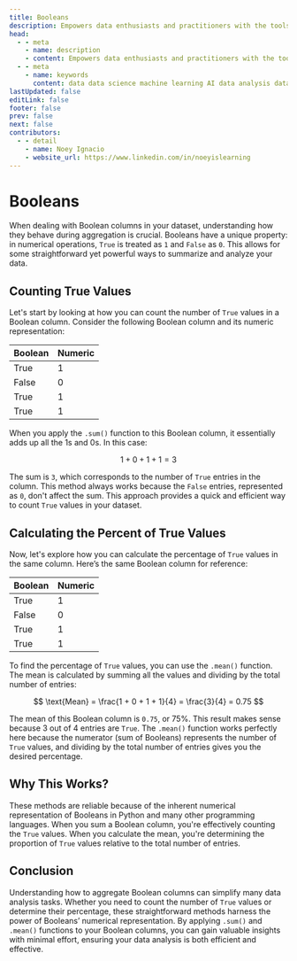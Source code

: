 ```yaml
---
title: Booleans
description: Empowers data enthusiasts and practitioners with the tools and knowledge to unlock the potential of data.
head:
  - - meta
    - name: description
    - content: Empowers data enthusiasts and practitioners with the tools and knowledge to unlock the potential of data.
  - - meta
    - name: keywords
      content: data data science machine learning AI data analysis data-driven data enthusiasts data practitioners
lastUpdated: false
editLink: false
footer: false
prev: false
next: false
contributors:
  - - detail
    - name: Noey Ignacio
    - website_url: https://www.linkedin.com/in/noeyislearning
---
```


# Booleans

When dealing with Boolean columns in your dataset, understanding how they behave during aggregation is crucial. Booleans have a unique property: in numerical operations, `True` is treated as `1` and `False` as `0`. This allows for some straightforward yet powerful ways to summarize and analyze your data.

## Counting True Values

Let's start by looking at how you can count the number of `True` values in a Boolean column. Consider the following Boolean column and its numeric representation:

<ScrollableTableContainer>

| Boolean | Numeric |
| ------- | ------- |
| True    | 1       |
| False   | 0       |
| True    | 1       |
| True    | 1       |

</ScrollableTableContainer>

When you apply the `.sum()` function to this Boolean column, it essentially adds up all the 1s and 0s. In this case:

<MathExampleCard>

$$ 1 + 0 + 1 + 1 = 3 $$

</MathExampleCard>

The sum is `3`, which corresponds to the number of `True` entries in the column. This method always works because the `False` entries, represented as `0`, don't affect the sum. This approach provides a quick and efficient way to count `True` values in your dataset.

## Calculating the Percent of True Values

Now, let's explore how you can calculate the percentage of `True` values in the same column. Here’s the same Boolean column for reference:

<ScrollableTableContainer>

| Boolean | Numeric |
| ------- | ------- |
| True    | 1       |
| False   | 0       |
| True    | 1       |
| True    | 1       |

</ScrollableTableContainer>

To find the percentage of `True` values, you can use the `.mean()` function. The mean is calculated by summing all the values and dividing by the total number of entries:

<MathExampleCard>

$$ \text{Mean} = \frac{1 + 0 + 1 + 1}{4} = \frac{3}{4} = 0.75 $$

</MathExampleCard>

The mean of this Boolean column is `0.75`, or $75\%$. This result makes sense because $3$ out of $4$ entries are `True`. The `.mean()` function works perfectly here because the numerator (sum of Booleans) represents the number of `True` values, and dividing by the total number of entries gives you the desired percentage.

## Why This Works?

These methods are reliable because of the inherent numerical representation of Booleans in Python and many other programming languages. When you sum a Boolean column, you're effectively counting the `True` values. When you calculate the mean, you're determining the proportion of `True` values relative to the total number of entries.

## Conclusion

Understanding how to aggregate Boolean columns can simplify many data analysis tasks. Whether you need to count the number of `True` values or determine their percentage, these straightforward methods harness the power of Booleans’ numerical representation. By applying `.sum()` and `.mean()` functions to your Boolean columns, you can gain valuable insights with minimal effort, ensuring your data analysis is both efficient and effective.
